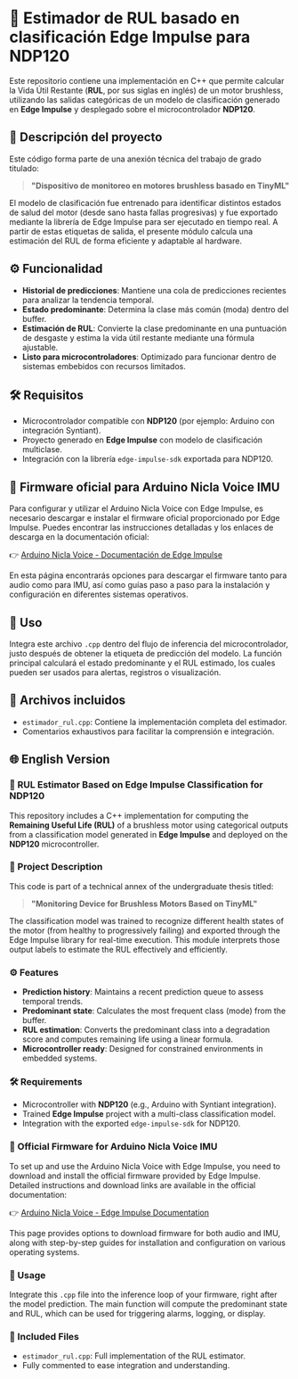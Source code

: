 # 🧠 Estimador de RUL basado en clasificación Edge Impulse para NDP120

Este repositorio contiene una implementación en C++ que permite calcular la Vida Útil Restante (**RUL**, por sus siglas en inglés) de un motor brushless, utilizando las salidas categóricas de un modelo de clasificación generado en **Edge Impulse** y desplegado sobre el microcontrolador **NDP120**.

## 📌 Descripción del proyecto

Este código forma parte de una anexión técnica del trabajo de grado titulado:

> **"Dispositivo de monitoreo en motores brushless basado en TinyML"**

El modelo de clasificación fue entrenado para identificar distintos estados de salud del motor (desde sano hasta fallas progresivas) y fue exportado mediante la librería de Edge Impulse para ser ejecutado en tiempo real. A partir de estas etiquetas de salida, el presente módulo calcula una estimación del RUL de forma eficiente y adaptable al hardware.

## ⚙️ Funcionalidad

- **Historial de predicciones**: Mantiene una cola de predicciones recientes para analizar la tendencia temporal.
- **Estado predominante**: Determina la clase más común (moda) dentro del buffer.
- **Estimación de RUL**: Convierte la clase predominante en una puntuación de desgaste y estima la vida útil restante mediante una fórmula ajustable.
- **Listo para microcontroladores**: Optimizado para funcionar dentro de sistemas embebidos con recursos limitados.

## 🛠 Requisitos

- Microcontrolador compatible con **NDP120** (por ejemplo: Arduino con integración Syntiant).
- Proyecto generado en **Edge Impulse** con modelo de clasificación multiclase.
- Integración con la librería `edge-impulse-sdk` exportada para NDP120.

## 🔗 Firmware oficial para Arduino Nicla Voice IMU

Para configurar y utilizar el Arduino Nicla Voice con Edge Impulse, es necesario descargar e instalar el firmware oficial proporcionado por Edge Impulse. Puedes encontrar las instrucciones detalladas y los enlaces de descarga en la documentación oficial:

👉 [Arduino Nicla Voice - Documentación de Edge Impulse](https://docs.edgeimpulse.com/docs/edge-ai-hardware/mcu-%2B-ai-accelerators/arduino-nicla-voice)

En esta página encontrarás opciones para descargar el firmware tanto para audio como para IMU, así como guías paso a paso para la instalación y configuración en diferentes sistemas operativos.

## 🧪 Uso

Integra este archivo `.cpp` dentro del flujo de inferencia del microcontrolador, justo después de obtener la etiqueta de predicción del modelo. La función principal calculará el estado predominante y el RUL estimado, los cuales pueden ser usados para alertas, registros o visualización.

## 📁 Archivos incluidos

- `estimador_rul.cpp`: Contiene la implementación completa del estimador.
- Comentarios exhaustivos para facilitar la comprensión e integración.

## 🌐 English Version

### 🧠 RUL Estimator Based on Edge Impulse Classification for NDP120

This repository includes a C++ implementation for computing the **Remaining Useful Life (RUL)** of a brushless motor using categorical outputs from a classification model generated in **Edge Impulse** and deployed on the **NDP120** microcontroller.

### 📌 Project Description

This code is part of a technical annex of the undergraduate thesis titled:

> **"Monitoring Device for Brushless Motors Based on TinyML"**

The classification model was trained to recognize different health states of the motor (from healthy to progressively failing) and exported through the Edge Impulse library for real-time execution. This module interprets those output labels to estimate the RUL effectively and efficiently.

### ⚙️ Features

- **Prediction history**: Maintains a recent prediction queue to assess temporal trends.
- **Predominant state**: Calculates the most frequent class (mode) from the buffer.
- **RUL estimation**: Converts the predominant class into a degradation score and computes remaining life using a linear formula.
- **Microcontroller ready**: Designed for constrained environments in embedded systems.

### 🛠 Requirements

- Microcontroller with **NDP120** (e.g., Arduino with Syntiant integration).
- Trained **Edge Impulse** project with a multi-class classification model.
- Integration with the exported `edge-impulse-sdk` for NDP120.

### 🔗 Official Firmware for Arduino Nicla Voice IMU

To set up and use the Arduino Nicla Voice with Edge Impulse, you need to download and install the official firmware provided by Edge Impulse. Detailed instructions and download links are available in the official documentation:

👉 [Arduino Nicla Voice - Edge Impulse Documentation](https://docs.edgeimpulse.com/docs/edge-ai-hardware/mcu-%2B-ai-accelerators/arduino-nicla-voice)

This page provides options to download firmware for both audio and IMU, along with step-by-step guides for installation and configuration on various operating systems.

### 🧪 Usage

Integrate this `.cpp` file into the inference loop of your firmware, right after the model prediction. The main function will compute the predominant state and RUL, which can be used for triggering alarms, logging, or display.

### 📁 Included Files

- `estimador_rul.cpp`: Full implementation of the RUL estimator.
- Fully commented to ease integration and understanding.
